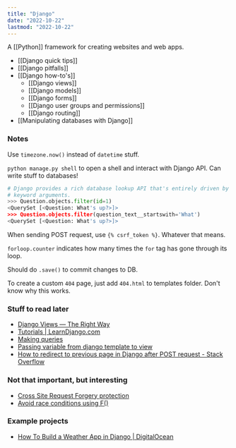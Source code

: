 ```yaml
---
title: "Django"
date: "2022-10-22"
lastmod: "2022-10-22"
---
```


A [[Python]] framework for creating websites and web apps.

- [[Django quick tips]]
- [[Django pitfalls]]
- [[Django how-to's]]
	- [[Django views]]
	- [[Django models]]
	- [[Django forms]]
	- [[Django user groups and permissions]]
	- [[Django routing]]
- [[Manipulating databases with Django]]

### Notes
Use `timezone.now()` instead of `datetime` stuff.


`python manage.py shell` to open a shell and interact with Django API. Can write stuff to databases!
```Python
# Django provides a rich database lookup API that's entirely driven by
# keyword arguments.
>>> Question.objects.filter(id=1)
<QuerySet [<Question: What's up?>]>
>>> Question.objects.filter(question_text__startswith='What')
<QuerySet [<Question: What's up?>]>
```

When sending POST request, use `{% csrf_token %}`. Whatever that means.

`forloop.counter` indicates how many times the `for` tag has gone through its loop.

Should do `.save()` to commit changes to DB.

To create a custom `404` page, just add `404.html` to templates folder. Don't know why this works.

### Stuff to read later
- [Django Views — The Right Way](https://spookylukey.github.io/django-views-the-right-way/index.html)
- [Tutorials | LearnDjango.com](https://learndjango.com/tutorials/)
- [Making queries](https://docs.djangoproject.com/en/4.0/topics/db/queries/#field-lookups-intro)
- [Passing variable from django template to view](https://stackoverflow.com/questions/29153593)
- [How to redirect to previous page in Django after POST request - Stack Overflow](https://stackoverflow.com/questions/35796195)

### Not that important, but interesting
- [Cross Site Request Forgery protection](https://docs.djangoproject.com/en/4.0/ref/csrf/)
- [Avoid race conditions using F()](https://docs.djangoproject.com/en/4.0/ref/models/expressions/#avoiding-race-conditions-using-f)

### Example projects
- [How To Build a Weather App in Django | DigitalOcean](https://www.digitalocean.com/community/tutorials/how-to-build-a-weather-app-in-django)
